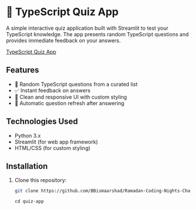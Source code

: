# 🎯 TypeScript Quiz App

A simple interactive quiz application built with Streamlit to test your TypeScript knowledge. The app presents random TypeScript questions and provides immediate feedback on your answers.

[TypeScript Quiz App ](https://quiz-app-nclwxemdsmzx8fwnzyqotv.streamlit.app/)

## Features

- 🚀 Random TypeScript questions from a curated list
- ✅ Instant feedback on answers
- 🎨 Clean and responsive UI with custom styling
- 🔄 Automatic question refresh after answering

## Technologies Used

- Python 3.x
- Streamlit (for web app framework)
- HTML/CSS (for custom styling)

## Installation

1. Clone this repository:
   ```bash
   git clone https://github.com/BBismaarshad/Ramadan-Coding-Nights-Challenge/tree/master/quiz-app
   ```
   ```
   cd quiz-app
   ```
